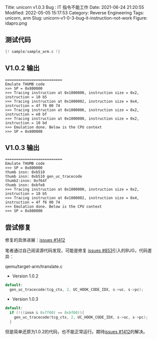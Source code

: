 Title: unicorn v1.0.3 Bug : IT 指令不能工作
Date: 2021-06-24 21:20:55
Modified: 2022-05-05 15:17:53
Category: Reverse Engineering
Tags: unicorn, arm
Slug: unicorn-v1-0-3-bug-it-instruction-not-work
Figure: idapro.png

## 测试代码
```c
{! sample/sample_arm.c !}
```

## V1.0.2 输出
```shell
==========================
Emulate THUMB code
>>> SP = 0x800000
>>> Tracing instruction at 0x1000000, instruction size = 0x2, instruction = 10 b5
>>> Tracing instruction at 0x1000002, instruction size = 0x4, instruction = 4f f6 00 74
>>> Tracing instruction at 0x1000006, instruction size = 0x2, instruction = e8 bf
>>> Tracing instruction at 0x1000008, instruction size = 0x2, instruction = 10 bd
>>> Emulation done. Below is the CPU context
>>> SP = 0x800000
```

## V1.0.3 输出
```shell
==========================
Emulate THUMB code
>>> SP = 0x800000
thumb insn: 0xb510
thumb insn: 0xb510 gen_uc_tracecode
thumb2:insn: 0xf64f
thumb insn: 0xbfe8
>>> Tracing instruction at 0x1000000, instruction size = 0x2, instruction = 10 b5
>>> Tracing instruction at 0x1000002, instruction size = 0x4, instruction = 4f f6 00 74
>>> Emulation done. Below is the CPU context
>>> SP = 0x800000
```

## 尝试修复

修复的具体进展：[issues #1412](https://github.com/unicorn-engine/unicorn/issues/1412)

笔者通过自己阅读源代码发现，可能是修复 [issues #853](https://github.com/unicorn-engine/unicorn/issues/853)引入的BUG，代码差异：

qemu/target-arm/translate.c

- Version 1.0.2
```c
default:
  gen_uc_tracecode(tcg_ctx, 2, UC_HOOK_CODE_IDX, s->uc, s->pc);
```

- Version 1.0.3
```c
default:
  if (!((insn & 0xff00) == 0xbf00)){
    gen_uc_tracecode(tcg_ctx, 2, UC_HOOK_CODE_IDX, s->uc, s->pc);
  }              
```

但是简单还原为1.0.2的代码，也不能正常运行。期待[issues #1412](https://github.com/unicorn-engine/unicorn/issues/1412)的解决。

